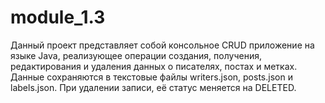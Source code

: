 # module_1.3
Данный проект представляет собой консольное CRUD приложение на языке Java, реализующее операции создания, 
получения, редактирования и удаления данных о писателях, постах и метках. 
Данные сохраняются в текстовые файлы writers.json, posts.json и labels.json. 
При удалении записи, её статус меняется на DELETED.


